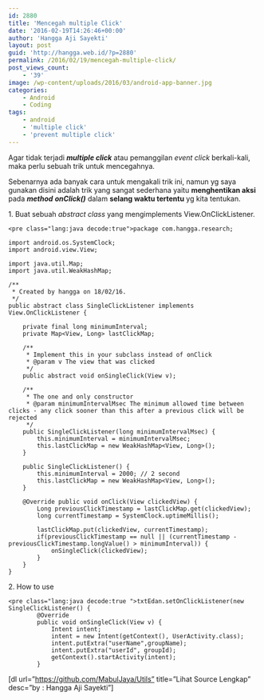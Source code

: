 ```yaml
---
id: 2880
title: 'Mencegah multiple Click'
date: '2016-02-19T14:26:46+00:00'
author: 'Hangga Aji Sayekti'
layout: post
guid: 'http://hangga.web.id/?p=2880'
permalink: /2016/02/19/mencegah-multiple-click/
post_views_count:
    - '39'
image: /wp-content/uploads/2016/03/android-app-banner.jpg
categories:
    - Android
    - Coding
tags:
    - android
    - 'multiple click'
    - 'prevent multiple click'
---
```


Agar tidak terjadi ***multiple click*** atau pemanggilan *event click* berkali-kali, maka perlu sebuah trik untuk mencegahnya.

Sebenarnya ada banyak cara untuk mengakali trik ini, namun yg saya gunakan disini adalah trik yang sangat sederhana yaitu **menghentikan aksi** pada ***method*** ***onClick()*** dalam **selang waktu tertentu** yg kita tentukan.

1\. Buat sebuah *<span class="pl-k">abstract</span> <span class="pl-k">class </span>*<span class="pl-k">yang mengimplements <span class="pl-e">View</span>.<span class="pl-e">OnClickListener.</span></span>

```
<pre class="lang:java decode:true">package com.hangga.research;

import android.os.SystemClock;
import android.view.View;

import java.util.Map;
import java.util.WeakHashMap;

/**
 * Created by hangga on 18/02/16.
 */
public abstract class SingleClickListener implements View.OnClickListener {

    private final long minimumInterval;
    private Map<View, Long> lastClickMap;

    /**
     * Implement this in your subclass instead of onClick
     * @param v The view that was clicked
     */
    public abstract void onSingleClick(View v);

    /**
     * The one and only constructor
     * @param minimumIntervalMsec The minimum allowed time between clicks - any click sooner than this after a previous click will be rejected
     */
    public SingleClickListener(long minimumIntervalMsec) {
        this.minimumInterval = minimumIntervalMsec;
        this.lastClickMap = new WeakHashMap<View, Long>();
    }

    public SingleClickListener() {
        this.minimumInterval = 2000; // 2 second
        this.lastClickMap = new WeakHashMap<View, Long>();
    }

    @Override public void onClick(View clickedView) {
        Long previousClickTimestamp = lastClickMap.get(clickedView);
        long currentTimestamp = SystemClock.uptimeMillis();

        lastClickMap.put(clickedView, currentTimestamp);
        if(previousClickTimestamp == null || (currentTimestamp - previousClickTimestamp.longValue() > minimumInterval)) {
            onSingleClick(clickedView);
        }
    }
}
```

2\. How to use

```
<pre class="lang:java decode:true ">txtEdan.setOnClickListener(new SingleClickListener() {
        @Override
        public void onSingleClick(View v) {
        	Intent intent;
            intent = new Intent(getContext(), UserActivity.class);
            intent.putExtra("userName",groupName);
            intent.putExtra("userId", groupId);
            getContext().startActivity(intent);
     	}
```

\[dl url=”https://github.com/MabulJaya/Utils” title=”Lihat Source Lengkap” desc=”by : Hangga Aji Sayekti”\]